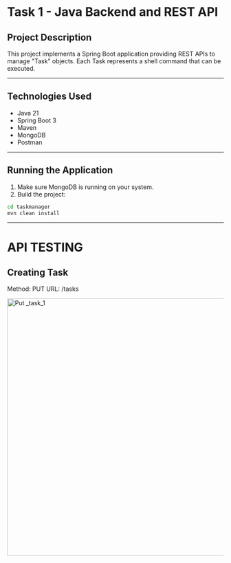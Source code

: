 # Task 1 - Java Backend and REST API

## Project Description
This project implements a Spring Boot application providing REST APIs to manage "Task" objects.
Each Task represents a shell command that can be executed.

---

## Technologies Used
- Java 21
- Spring Boot 3
- Maven
- MongoDB
- Postman

---

## Running the Application

1. Make sure MongoDB is running on your system.
2. Build the project:

```bash
cd taskmanager
mvn clean install
```
---

# API TESTING 

## Creating Task
Method: PUT
URL: /tasks

<img width="959" height="599" alt="Put _task_1" src="https://github.com/user-attachments/assets/4be4bfc3-62cb-4d26-b1d9-a58fe0ee01d0" />
